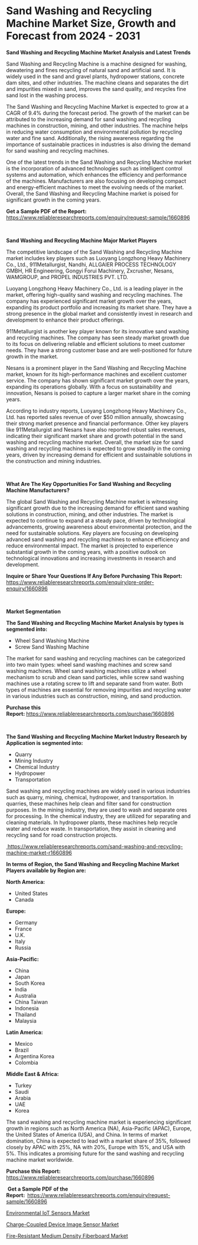 <p><h1>Sand Washing and Recycling Machine Market Size, Growth and Forecast from 2024 - 2031</h1></p><p><strong>Sand Washing and Recycling Machine Market Analysis and Latest Trends</strong></p>
<p><p>Sand Washing and Recycling Machine is a machine designed for washing, dewatering and fines recycling of natural sand and artificial sand. It is widely used in the sand and gravel plants, hydropower stations, concrete dam sites, and other industries. The machine cleans and separates the dirt and impurities mixed in sand, improves the sand quality, and recycles fine sand lost in the washing process.</p><p>The Sand Washing and Recycling Machine Market is expected to grow at a CAGR of 9.4% during the forecast period. The growth of the market can be attributed to the increasing demand for sand washing and recycling machines in construction, mining, and other industries. The machine helps in reducing water consumption and environmental pollution by recycling water and fine sand. Additionally, the rising awareness regarding the importance of sustainable practices in industries is also driving the demand for sand washing and recycling machines.</p><p>One of the latest trends in the Sand Washing and Recycling Machine market is the incorporation of advanced technologies such as intelligent control systems and automation, which enhances the efficiency and performance of the machines. Manufacturers are also focusing on developing compact and energy-efficient machines to meet the evolving needs of the market. Overall, the Sand Washing and Recycling Machine market is poised for significant growth in the coming years.</p></p>
<p><strong>Get a Sample PDF of the Report:&nbsp;</strong> <a href="https://www.reliableresearchreports.com/enquiry/request-sample/1660896">https://www.reliableresearchreports.com/enquiry/request-sample/1660896</a></p>
<p>&nbsp;</p>
<p><strong>Sand Washing and Recycling Machine Major Market Players</strong></p>
<p><p>The competitive landscape of the Sand Washing and Recycling Machine market includes key players such as Luoyang Longzhong Heavy Machinery Co., Ltd., 911Metallurgist, Nandhi, ALLGAIER PROCESS TECHNOLOGY GMBH, HR Engineering, Gongyi Forui Machinery, Zxcrusher, Nesans, WAMGROUP, and PROPEL INDUSTRIES PVT. LTD.</p><p>Luoyang Longzhong Heavy Machinery Co., Ltd. is a leading player in the market, offering high-quality sand washing and recycling machines. The company has experienced significant market growth over the years, expanding its product portfolio and increasing its market share. They have a strong presence in the global market and consistently invest in research and development to enhance their product offerings.</p><p>911Metallurgist is another key player known for its innovative sand washing and recycling machines. The company has seen steady market growth due to its focus on delivering reliable and efficient solutions to meet customer needs. They have a strong customer base and are well-positioned for future growth in the market.</p><p>Nesans is a prominent player in the Sand Washing and Recycling Machine market, known for its high-performance machines and excellent customer service. The company has shown significant market growth over the years, expanding its operations globally. With a focus on sustainability and innovation, Nesans is poised to capture a larger market share in the coming years.</p><p>According to industry reports, Luoyang Longzhong Heavy Machinery Co., Ltd. has reported sales revenue of over $50 million annually, showcasing their strong market presence and financial performance. Other key players like 911Metallurgist and Nesans have also reported robust sales revenues, indicating their significant market share and growth potential in the sand washing and recycling machine market. Overall, the market size for sand washing and recycling machines is expected to grow steadily in the coming years, driven by increasing demand for efficient and sustainable solutions in the construction and mining industries.</p></p>
<p>&nbsp;</p>
<p><strong>What Are The Key Opportunities For Sand Washing and Recycling Machine Manufacturers?</strong></p>
<p><p>The global Sand Washing and Recycling Machine market is witnessing significant growth due to the increasing demand for efficient sand washing solutions in construction, mining, and other industries. The market is expected to continue to expand at a steady pace, driven by technological advancements, growing awareness about environmental protection, and the need for sustainable solutions. Key players are focusing on developing advanced sand washing and recycling machines to enhance efficiency and reduce environmental impact. The market is projected to experience substantial growth in the coming years, with a positive outlook on technological innovations and increasing investments in research and development.</p></p>
<p><strong>Inquire or Share Your Questions If Any Before Purchasing This Report:</strong> <a href="https://www.reliableresearchreports.com/enquiry/pre-order-enquiry/1660896">https://www.reliableresearchreports.com/enquiry/pre-order-enquiry/1660896</a></p>
<p>&nbsp;</p>
<p><strong>Market Segmentation</strong></p>
<p><strong>The Sand Washing and Recycling Machine Market Analysis by types is segmented into:</strong></p>
<p><ul><li>Wheel Sand Washing Machine</li><li>Screw Sand Washing Machine</li></ul></p>
<p><p>The market for sand washing and recycling machines can be categorized into two main types: wheel sand washing machines and screw sand washing machines. Wheel sand washing machines utilize a wheel mechanism to scrub and clean sand particles, while screw sand washing machines use a rotating screw to lift and separate sand from water. Both types of machines are essential for removing impurities and recycling water in various industries such as construction, mining, and sand production.</p></p>
<p><strong>Purchase this Report:&nbsp;</strong><a href="https://www.reliableresearchreports.com/purchase/1660896">https://www.reliableresearchreports.com/purchase/1660896</a></p>
<p>&nbsp;</p>
<p><strong>The Sand Washing and Recycling Machine Market Industry Research by Application is segmented into:</strong></p>
<p><ul><li>Quarry</li><li>Mining Industry</li><li>Chemical Industry</li><li>Hydropower</li><li>Transportation</li></ul></p>
<p><p>Sand washing and recycling machines are widely used in various industries such as quarry, mining, chemical, hydropower, and transportation. In quarries, these machines help clean and filter sand for construction purposes. In the mining industry, they are used to wash and separate ores for processing. In the chemical industry, they are utilized for separating and cleaning materials. In hydropower plants, these machines help recycle water and reduce waste. In transportation, they assist in cleaning and recycling sand for road construction projects.</p></p>
<p><a href="https://www.reliableresearchreports.com/sand-washing-and-recycling-machine-market-r1660896">&nbsp;https://www.reliableresearchreports.com/sand-washing-and-recycling-machine-market-r1660896</a></p>
<p><strong>In terms of Region, the Sand Washing and Recycling Machine Market Players available by Region are:</strong></p>
<p>
    <p> <strong> North America: </strong>
        <ul>
            <li>United States</li>
            <li>Canada</li>
        </ul>
        </p> 
    <p> <strong> Europe: </strong>
        <ul>
            <li>Germany</li>
            <li>France</li>
            <li>U.K.</li>
            <li>Italy</li>
            <li>Russia</li>
        </ul>
        </p> 
    <p> <strong> Asia-Pacific: </strong>
        <ul>
            <li>China</li>
            <li>Japan</li>
            <li>South Korea</li>
            <li>India</li>
            <li>Australia</li>
            <li>China Taiwan</li>
            <li>Indonesia</li>
            <li>Thailand</li>
            <li>Malaysia</li>
        </ul>
        </p> 
    <p> <strong> Latin America: </strong>
        <ul>
            <li>Mexico</li>
            <li>Brazil</li>
            <li>Argentina Korea</li>
            <li>Colombia</li>
        </ul>
        </p> 
    <p> <strong> Middle East & Africa: </strong>
        <ul>
            <li>Turkey</li>
            <li>Saudi</li>
            <li>Arabia</li>
            <li>UAE</li>
            <li>Korea</li>
        </ul>
    </p>
    </p>
<p><p>The sand washing and recycling machine market is experiencing significant growth in regions such as North America (NA), Asia-Pacific (APAC), Europe, the United States of America (USA), and China. In terms of market domination, China is expected to lead with a market share of 35%, followed closely by APAC with 25%, NA with 20%, Europe with 15%, and USA with 5%. This indicates a promising future for the sand washing and recycling machine market worldwide.</p></p>
<p><strong>Purchase this Report: </strong><a href="https://www.reliableresearchreports.com/purchase/1660896">https://www.reliableresearchreports.com/purchase/1660896</a></p>
<p>&nbsp;<strong>Get a Sample PDF of the Report:&nbsp;&nbsp;</strong><a href="https://www.reliableresearchreports.com/enquiry/request-sample/1660896">https://www.reliableresearchreports.com/enquiry/request-sample/1660896</a></p>
<p><strong></strong></p>
<p><p><a href="https://issuu.com/reportprime-2/docs/environmental-iot-sensors-market-size-2030.pptx">Environmental IoT Sensors Market</a></p><p><a href="https://medium.com/@othaleffler2008/charge-coupled-device-image-sensor-market-size-is-growing-at-cagr-of-12-9-1efb0120748f">Charge-Coupled Device Image Sensor Market</a></p><p><a href="https://medium.com/@ndemosipul/fire-resistant-medium-density-fiberboard-market-size-growth-and-industry-analysis-by-market-293c9277e429">Fire-Resistant Medium Density Fiberboard Market</a></p></p>